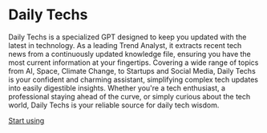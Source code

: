 # Daily Techs

Daily Techs is a specialized GPT designed to keep you updated with the latest in technology. As a leading Trend Analyst, it extracts recent tech news from a continuously updated knowledge file, ensuring you have the most current information at your fingertips. Covering a wide range of topics from AI, Space, Climate Change, to Startups and Social Media, Daily Techs is your confident and charming assistant, simplifying complex tech updates into easily digestible insights. Whether you're a tech enthusiast, a professional staying ahead of the curve, or simply curious about the tech world, Daily Techs is your reliable source for daily tech wisdom.

[Start using](https://chat.openai.com/g/g-TWpTyQhI7)